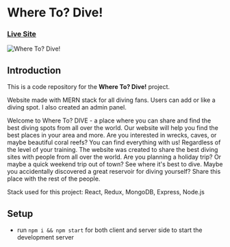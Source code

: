 # Where To? Dive!

### [Live Site](https://dive.erzet.dev/)

![Where To? Dive!](https://piotr.rzadkowolski.dev/assets/proj1.webp)

## Introduction
This is a code repository for the **Where To? Dive!** project. 

Website made with MERN stack for all diving fans. Users can add or like a diving spot. I also created an admin panel.

Welcome to Where To? DIVE - a place where you can share and find the best diving spots from all over the world. Our website will help you find the best places in your area and more. Are you interested in wrecks, caves, or maybe beautiful coral reefs? You can find everything with us! Regardless of the level of your training. The website was created to share the best diving sites with people from all over the world. Are you planning a holiday trip? Or maybe a quick weekend trip out of town? See where it's best to dive. Maybe you accidentally discovered a great reservoir for diving yourself? Share this place with the rest of the people.

Stack used for this project: React, Redux, MongoDB, Express, Node.js

## Setup
- run ```npm i && npm start``` for both client and server side to start the development server
